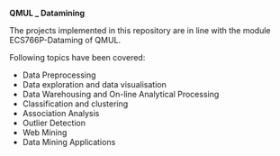 **QMUL _ Datamining**

The projects implemented in this repository are in line with the module ECS766P-Dataming of QMUL.

Following topics have been covered:
- Data Preprocessing
- Data exploration and data visualisation
- Data Warehousing and On-line Analytical Processing
- Classification and clustering
- Association Analysis
- Outlier Detection
- Web Mining
- Data Mining Applications



